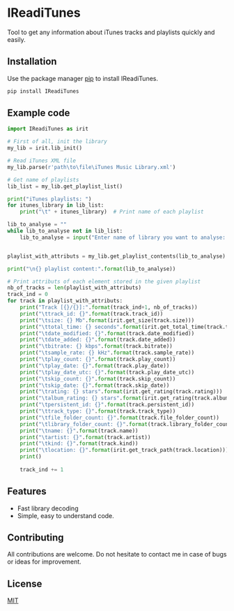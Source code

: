 # IReadiTunes
Tool to get any information about iTunes tracks and playlists quickly and easily. 

## Installation

Use the package manager [pip](https://pip.pypa.io/en/stable/) to install IReadiTunes.

```bash
pip install IReadiTunes
```

## Example code

```python
import IReadiTunes as irit

# First of all, init the library
my_lib = irit.lib_init()

# Read iTunes XML file
my_lib.parse(r'path\to\file\iTunes Music Library.xml')

# Get name of playlists
lib_list = my_lib.get_playlist_list()

print("iTunes playlists: ")
for itunes_library in lib_list:
    print("\t" + itunes_library)  # Print name of each playlist

lib_to_analyse = ""
while lib_to_analyse not in lib_list:
    lib_to_analyse = input("Enter name of library you want to analyse: ")  # Prompt the user to enter the name of the playlist to be scanned. 


playlist_with_attributs = my_lib.get_playlist_contents(lib_to_analyse)  # Analyse choosen playlist

print("\n{} playlist content:".format(lib_to_analyse))

# Print attributs of each element stored in the given playlist
nb_of_tracks = len(playlist_with_attributs)
track_ind = 0 
for track in playlist_with_attributs:
    print("Track [{}/{}]:".format(track_ind+1, nb_of_tracks))
    print("\ttrack_id: {}".format(track.track_id))
    print("\tsize: {} Mb".format(irit.get_size(track.size)))
    print("\ttotal_time: {} seconds".format(irit.get_total_time(track.total_time)))
    print("\tdate_modified: {}".format(track.date_modified))
    print("\tdate_added: {}".format(track.date_added))
    print("\tbitrate: {} kbps".format(track.bitrate))
    print("\tsample_rate: {} kHz".format(track.sample_rate))
    print("\tplay_count: {}".format(track.play_count))
    print("\tplay_date: {}".format(track.play_date))
    print("\tplay_date_utc: {}".format(track.play_date_utc))
    print("\tskip_count: {}".format(track.skip_count))
    print("\tskip_date: {}".format(track.skip_date))
    print("\trating: {} stars".format(irit.get_rating(track.rating)))
    print("\talbum_rating: {} stars".format(irit.get_rating(track.album_rating)))
    print("\tpersistent_id: {}".format(track.persistent_id))
    print("\ttrack_type: {}".format(track.track_type))
    print("\tfile_folder_count: {}".format(track.file_folder_count))
    print("\tlibrary_folder_count: {}".format(track.library_folder_count))
    print("\tname: {}".format(track.name))
    print("\tartist: {}".format(track.artist))
    print("\tkind: {}".format(track.kind))
    print("\tlocation: {}".format(irit.get_track_path(track.location)))
    print()
    
    track_ind += 1
```

## Features

 - Fast library decoding
 - Simple, easy to understand code.


## Contributing

All contributions are welcome. Do not hesitate to contact me in case of bugs or ideas for improvement.

## License

[MIT](https://choosealicense.com/licenses/mit/)